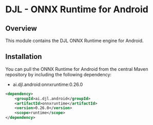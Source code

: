 # DJL - ONNX Runtime for Android

## Overview
This module contains the DJL ONNX Runtime engine for Android.

## Installation
You can pull the ONNX Runtime for Android from the central Maven repository by including the following dependency:

- ai.djl.android:onnxruntime:0.26.0

```xml
<dependency>
    <groupId>ai.djl.android</groupId>
    <artifactId>onnxruntime</artifactId>
    <version>0.26.0</version>
    <scope>runtime</scope>
</dependency>
```
